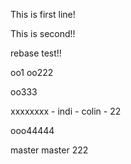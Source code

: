This is first line!

This is second!!

rebase test!!

oo1
oo222

oo333

xxxxxxxx - indi - colin - 22

ooo44444

master
master 222
